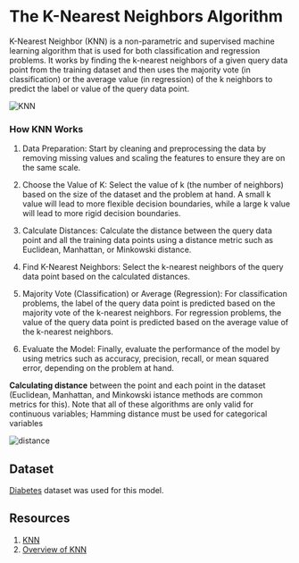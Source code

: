 #  The K-Nearest Neighbors Algorithm

K-Nearest Neighbor (KNN) is a non-parametric and supervised machine learning algorithm that is used for both classification and regression problems. It works by finding the k-nearest neighbors of a given query data point from the training dataset and then uses the majority vote (in classification) or the average value (in regression) of the k neighbors to predict the label or value of the query data point.


![KNN](https://intuitivetutorial.com/wp-content/uploads/2023/04/knn-1.png)


### How KNN Works

1.  Data Preparation: Start by cleaning and preprocessing the data by removing missing values and scaling the features to ensure they are on the same scale.

2.  Choose the Value of K: Select the value of k (the number of neighbors) based on the size of the dataset and the problem at hand. A small k value will lead to more flexible decision boundaries, while a large k value will lead to more rigid decision boundaries.

3.  Calculate Distances: Calculate the distance between the query data point and all the training data points using a distance metric such as Euclidean, Manhattan, or Minkowski distance.

4.  Find K-Nearest Neighbors: Select the k-nearest neighbors of the query data point based on the calculated distances.

5.  Majority Vote (Classification) or Average (Regression): For classification problems, the label of the query data point is predicted based on the majority vote of the k-nearest neighbors. For regression problems, the value of the query data point is predicted based on the average value of the k-nearest neighbors.

6.  Evaluate the Model: Finally, evaluate the performance of the model by using metrics such as accuracy, precision, recall, or mean squared error, depending on the problem at hand.

**Calculating distance** between the point and each point in the dataset (Euclidean, Manhattan, and Minkowski istance methods are common metrics for this). Note that all of these algorithms are only valid for continuous variables; Hamming distance must be used for categorical variables

![distance](https://miro.medium.com/v2/resize:fit:640/format:webp/1*10Ax3s9vQzPPYeTTVhlQKg.png)

## Dataset

[Diabetes](https://www.kaggle.com/datasets/akshaydattatraykhare/diabetes-dataset) dataset was used for this model. 


## Resources
1.  [KNN](https://www.geeksforgeeks.org/k-nearest-neighbours/?ref=header_search)
2.  [Overview of KNN](https://www.datacamp.com/tutorial/k-nearest-neighbor-classification-scikit-learn)
